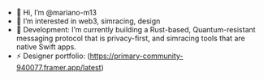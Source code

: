 - 👋 Hi, I’m @mariano-m13
- 👀 I’m interested in web3, simracing, design
- 🌱 Development: I’m currently building a Rust-based, Quantum-resistant messaging protocol that is privacy-first, and simracing tools that are native Swift apps.
- ⚡ Designer portfolio: (https://primary-community-940077.framer.app/latest)

<!---
 ✨ my momma says I'm special ✨
--->
